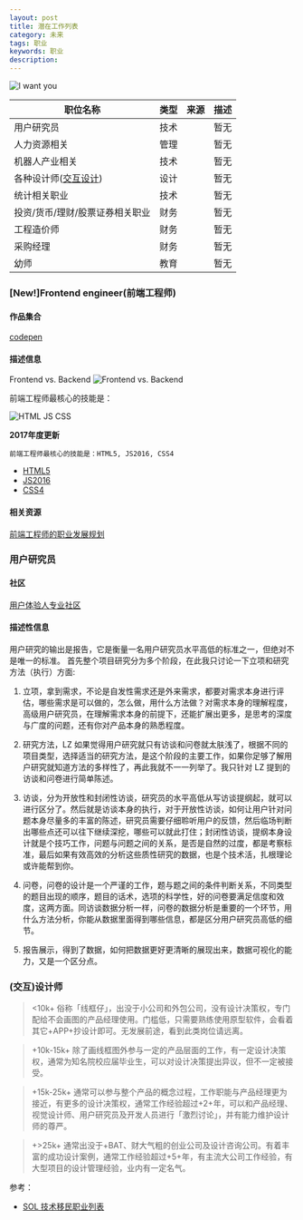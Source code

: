 ```yaml
---
layout: post
title: 潜在工作列表
category: 未来
tags: 职业
keywords: 职业
description:
---
```


![I want you](http://i0.sinaimg.cn/edu/2015/0924/U12216P42DT20150924151850.jpg)

职位名称|类型|来源|描述
-------|----|----|----
用户研究员|技术||暂无
人力资源相关|管理||暂无
机器人产业相关|技术||暂无
各种设计师([交互设计](https://www.zhihu.com/question/20827149/answer/126028828))|设计||暂无
统计相关职业|技术||暂无
投资/货币/理财/股票证券相关职业|财务||暂无
工程造价师|财务||暂无
采购经理|财务||暂无
幼师|教育||暂无


### [New!]Frontend engineer(前端工程师)

#### 作品集合

[codepen](http://codepen.io/)

#### 描述信息

Frontend vs. Backend
![Frontend vs. Backend](https://dn-h5jun.qbox.me/matrix/uqg7CPR-YN1IUT9BSwyoj6ib.png)

前端工程师最核心的技能是：

![HTML JS CSS](http://p5.ssl.qhimg.com/d/inn/3e83de98/html_css_js.png)

**2017年度更新**

    前端工程师最核心的技能是：HTML5, JS2016, CSS4

* [HTML5](https://zh.wikipedia.org/zh/HTML5)
* [JS2016](https://zh.wikipedia.org/zh-hans/JavaScript)
* [CSS4](https://zh.wikipedia.org/wiki/%E5%B1%82%E5%8F%A0%E6%A0%B7%E5%BC%8F%E8%A1%A8#CSS4)

#### 相关资源

[前端工程师的职业发展规划](https://github.com/f2e-journey/f2e-journey/blob/master/career-planning.md)

### 用户研究员

#### 社区
[用户体验人专业社区](http://uxren.cn/)

#### 描述性信息

用户研究的输出是报告，它是衡量一名用户研究员水平高低的标准之一，但绝对不是唯一的标准。
首先整个项目研究分为多个阶段，在此我只讨论一下立项和研究方法（执行）方面:

1. 立项，拿到需求，不论是自发性需求还是外来需求，都要对需求本身进行评估，哪些需求是可以做的，怎么做，用什么方法做？对需求本身的理解程度，高级用户研究员，在理解需求本身的前提下，还能扩展出更多，是思考的深度与广度的问题，还有你对产品本身的熟悉程度。

2. 研究方法，LZ 如果觉得用户研究就只有访谈和问卷就太肤浅了，根据不同的项目类型，选择适当的研究方法，是这个阶段的主要工作，如果你足够了解用户研究就知道方法的多样性了，再此我就不一一列举了。我只针对 LZ 提到的访谈和问卷进行简单陈述。

3. 访谈，分为开放性和封闭性访谈，研究员的水平高低从写访谈提纲起，就可以进行区分了。然后就是访谈本身的执行，对于开放性访谈，如何让用户针对问题本身尽量多的丰富的陈述，研究员需要仔细聆听用户的反馈，然后临场判断出哪些点还可以往下继续深挖，哪些可以就此打住；封闭性访谈，提纲本身设计就是个技巧工作，问题与问题之间的关系，是否是自然的过度，都是考察标准，最后如果有效高效的分析这些质性研究的数据，也是个技术活，扎根理论或许能帮到你。

4. 问卷，问卷的设计是一个严谨的工作，题与题之间的条件判断关系，不同类型的题目出现的顺序，题目的话术，选项的科学性，好的问卷要满足信度和效度，这两方面。同访谈数据分析一样，问卷的数据分析是重要的一个环节，用什么方法分析，你能从数据里面得到哪些信息，都是区分用户研究员高低的细节。

5. 报告展示，得到了数据，如何把数据更好更清晰的展现出来，数据可视化的能力，又是一个区分点。




### (交互)设计师
><10k+
俗称「线框仔」，出没于小公司和外包公司，没有设计决策权，专门配给不会画图的产品经理使用。门槛低，只需要熟练使用原型软件，会看着其它+APP+抄设计即可。无发展前途，看到此类岗位请远离。

>+10k-15k+
除了画线框图外参与一定的产品层面的工作，有一定设计决策权，通常为知名院校应届毕业生，可以对设计决策提出异议，但不一定被接受。

>+15k-25k+
通常可以参与整个产品的概念过程，工作职能与产品经理更为接近，有更多的设计决策权，通常工作经验超过+2+年，可以和产品经理、视觉设计师、用户研究员及开发人员进行「激烈讨论」，并有能力维护设计师的尊严。

>+>25k+
通常出没于+BAT、财大气粗的创业公司及设计咨询公司。有着丰富的成功设计案例，通常工作经验超过+5+年，有主流大公司工作经验，有大型项目的设计管理经验，业内有一定名气。

参考：
* [SOL 技术移民职业列表](http://ww2.flyabroadvisa.com/sol/)
